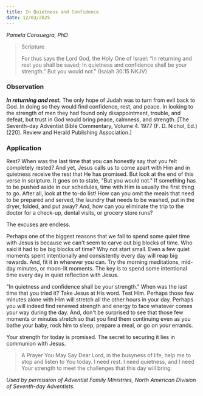 ```yaml
---
title: In Quietness and Confidence
date: 12/03/2025
---
```


_Pamela Consuegra, PhD_

> <p>Scripture</p>
> For thus says the Lord God, the Holy One of Israel: “In returning and rest you shall be saved; In quietness and confidence shall be your strength.” But you would not." (Isaiah 30:15 NKJV)

### Observation

**_In returning and rest._** The only hope of Judah was to turn from evil back to God. In doing so they would find confidence, rest, and peace. In looking to the strength of men they had found only disappointment, trouble, and defeat, but trust in God would bring peace, calmness, and strength. [The Seventh-day Adventist Bible Commentary, Volume 4. 1977 (F. D. Nichol, Ed.) (220). Review and Herald Publishing Association.]

### Application

Rest? When was the last time that you can honestly say that you felt completely rested? And yet, Jesus calls us to come apart with Him and in quietness receive the rest that He has promised. But look at the end of this verse in scripture. It goes on to state, "But you would not." If something has to be pushed aside in our schedules, time with Him is usually the first thing to go. After all, look at the to-do list! How can you omit the meals that need to be prepared and served, the laundry that needs to be washed, put in the dryer, folded, and put away? And, how can you eliminate the trip to the doctor for a check-up, dental visits, or grocery store runs?

The excuses are endless.

Perhaps one of the biggest reasons that we fail to spend some quiet time with Jesus is because we can't seem to carve out big blocks of time. Who said it had to be big blocks of time? Why not start small. Even a few quiet moments spent intentionally and consistently every day will reap big rewards. And, fit it in wherever you can. Try the morning meditations, mid-day minutes, or moon-lit moments. The key is to spend some intentional time every day in quiet reflection with Jesus.

"In quietness and confidence shall be your strength." When was the last time that you tried it? Take Jesus at His word. Test Him. Perhaps those few minutes alone with Him will stretch all the other hours in your day. Perhaps you will indeed find renewed strength and energy to face whatever comes your way during the day. And, don't be surprised to see that those few moments or minutes stretch so that you find them continuing even as you bathe your baby, rock him to sleep, prepare a meal, or go on your errands.

Your strength for today is promised. The secret to securing it lies in communion with Jesus.

> <callout>A Prayer You May Say</callout>
> Dear Lord, in the busyness of life, help me to stop and listen to You today. I need rest. I need quietness, and I need Your strength to meet the challenges that this day will bring.

_Used by permission of Adventist Family Ministries, North American Division of Seventh-day Adventists._